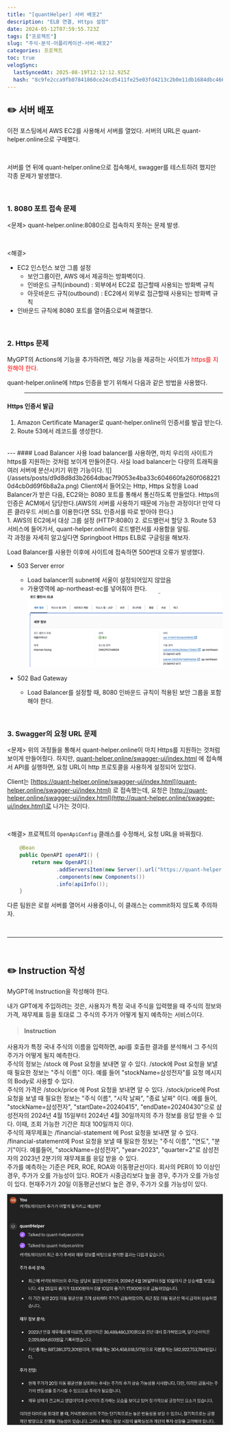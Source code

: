 ```yaml
---
title: "[quantHelper] 서버 배포2"
description: "ELB 연결, Https 설정"
date: 2024-05-12T07:59:55.723Z
tags: ["프로젝트"]
slug: "주식-분석-어플리케이션-서버-배포2"
categories: 프로젝트
toc: true
velogSync:
  lastSyncedAt: 2025-08-19T12:12:12.925Z
  hash: "8c9fe2cca9fb07841860ce24cd5411fe25e03fd4213c2b0e11db1684dbc46695"
---
```


## ✏️ 서버 배포
이전 포스팅에서 AWS EC2를 사용해서 서버를 열었다.
서버의 URL은 quant-helper.online으로 구매했다.

<br>

서버를 연 뒤에 quant-helper.online으로 접속해서, swagger를 테스트하려 했지만 각종 문제가 발생했다.

<br>

### 1. 8080 포트 접속 문제
<문제>
quant-helper.online:8080으로 접속하지 못하는 문제 발생.

<br>

<해결>
- EC2 인스턴스 보안 그룹 설정
   - 보안그룹이란, AWS 에서 제공하는 방화벽이다.
   - 인바운드 규칙(inbound) : 외부에서 EC2로 접근할때 사용되는 방화벽 규칙
   - 아웃바운드 규칙(outbound) : EC2에서 외부로 접근할때 사용되는 방화벽 규칙
- 인바운드 규칙에 8080 포트를 열어줌으로써 해결했다.

<br>

### 2. Https 문제
MyGPT의 Actions에 기능을 추가하려면, 해당 기능을 제공하는 사이트가 <span style = "color:red">https를 지원해야 한다.</span>

quant-helper.online에 https 인증을 받기 위해서 다음과 같은 방법을 사용했다.
> ---
#### Https 인증서 발급
1. Amazon Certificate Manager로 quant-helper.online의 인증서를 발급 받는다.
2. Route 53에서 레코드를 생성한다.
<br>
---
#### Load Balancer 사용
load balancer를 사용하면, 마치 우리의 사이트가 https를 지원하는 것처럼 보이게 만들어준다.
사실 load balancer는 다량의 트래픽을 여러 서버에 분산시키기 위한 기능이다.
![](/assets/posts/d9d8d8d3b2664dbac7f9053e4ba33c604660fa260f0682210d4cb0d69f6b8a2a.png)
Client에서 들어오는 Http, Https 요청을 Load Balancer가 받은 다음, EC2와는 8080 포트를 통해서 통신하도록 만들었다.
Https의 인증은 ACM에서 담당한다.(AWS의 서버를 사용하기 때문에 가능한 과정이다! 만약 다른 클라우드 서비스를 이용한다면 SSL 인증서를 따로 받아야 한다.)<br>
1. AWS의 EC2에서 대상 그룹 설정 (HTTP:8080)
2. 로드밸런서 할당
3. Route 53 서비스에 들어가서, quant-helper.online이 로드밸런서를 사용함을 알림.<br>
각 과정을 자세히 알고싶다면 Springboot Https ELB로 구글링을 해보자.

Load Balancer를 사용한 이후에 사이트에 접속하면 500번대 오류가 발생했다.
- 503 Server error
   - Load balancer의 subnet에 서울이 설정되어있지 않았음
   - 가용영역에 ap-northeast-ec를 넣어줘야 한다.![](/assets/posts/23b383ddd8faeb00144435c23568368ec8c64fc4c75bb5c09f05f8a8b2553aa3.png)

- 502 Bad Gateway
   - Load Balancer를 설정할 때, 8080 인바운드 규칙이 적용된 보안 그룹을 포함해야 한다.

<br>

### 3. Swagger의 요청 URL 문제
<문제>
위의 과정들을 통해서 quant-helper.online이 마치 Https를 지원하는 것처럼 보이게 만들어줬다.
하지만, [quant-helper.online/swagger-ui/index.html](quant-helper.online/swagger-ui/index.html) 에 접속해서 API를 실행하면, 요청 URL이 http 프로토콜을 사용하게 설정되어 있었다.

Client는 [https://quant-helper.online/swagger-ui/index.html](quant-helper.online/swagger-ui/index.html) 로 접속했는데, 요청은 [http://quant-helper.online/swagger-ui/index.html](http://quant-helper.online/swagger-ui/index.html)로 나가는 것이다.

<br>

<해결>
프로젝트의 ```OpenApiConfig``` 클래스를 수정해서, 요청 URL을 바꿔줬다.

```java
    @Bean
    public OpenAPI openAPI() {
        return new OpenAPI()
                .addServersItem(new Server().url("https://quant-helper.online"))
                .components(new Components())
                .info(apiInfo());
    }
```

다른 팀원은 로컬 서버를 열어서 사용중이니, 이 클래스는 commit하지 않도록 주의하자.

<br>

---

<br>

## ✏️ Instruction 작성
MyGPT에 Instruction을 작성해야 한다.

내가 GPT에게 주입하려는 것은, 사용자가 특정 국내 주식을 입력했을 때 주식의 정보와 가격, 재무제표 등을 토대로 그 주식의 주가가 어떻게 될지 예측하는 서비스이다.
> #### Instruction 
사용자가 특정 국내 주식의 이름을 입력하면, api를 호출한 결과를 분석해서 그 주식의 주가가 어떻게 될지 예측한다.<br>
주식의 정보는 /stock 에 Post 요청을 보내면 알 수 있다.
/stock에 Post 요청을 보낼 때 필요한 정보는 "주식 이름" 이다.
예를 들어 "stockName=삼성전자"를 요청 메시지의 Body로 사용할 수 있다.<br>
주식의 가격은 /stock/price 에 Post 요청을 보내면 알 수 있다.
/stock/price에 Post 요청을 보낼 때 필요한 정보는 "주식 이름", "시작 날짜", "종료 날짜" 이다.
예를 들어, "stockName=삼성전자", "startDate=20240415", "endDate=20240430"으로 삼성전자의 2024년 4월 15일부터 2024년 4월 30일까지의 주가 정보를 응답 받을 수 있다.
이때, 조회 가능한 기간은 최대 100일까지 이다.<br>
주식의 재무제표는 /financial-statement 에 Post 요청을 보내면 알 수 있다.
/financial-statement에 Post 요청을 보낼 때 필요한 정보는 "주식 이름", "연도", "분기"이다.
예를들어, "stockName=삼성전자", "year=2023", "quarter=2"로 삼성전자의 2023년 2분기의 재무제표를 응답 받을 수 있다.<br>
주가를 예측하는 기준은 PER, ROE, ROA와 이동평균선이다.
회사의 PER이 10 이상인 경우, 주가가 오를 가능성이 있다.
ROE가 시중금리보다 높을 경우, 주가가 오를 가능성이 있다.
현재주가가 20일 이동평균선보다 높은 경우, 주가가 오를 가능성이 있다.

![](/assets/posts/883384a3a0f5bf338b59421225d113ded322fdb8e20f38ea9f7faf271853ea7d.png)




